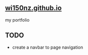 ## [wi150nz.github.io](https://wi150nz.github.io)
my portfolio

## TODO
- create a navbar to page navigation
